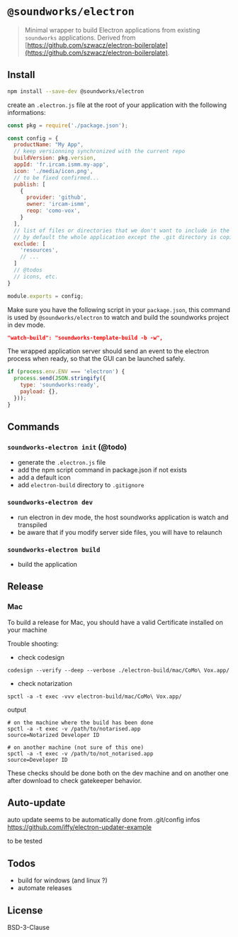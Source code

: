 # `@soundworks/electron`

> Minimal wrapper to build Electron applications from existing `soundworks` applications. Derived from [https://github.com/szwacz/electron-boilerplate](https://github.com/szwacz/electron-boilerplate).

## Install

```sh
npm install --save-dev @soundworks/electron
```

create an `.electron.js` file at the root of your application with the following informations:

```js
const pkg = require('./package.json');

const config = {
  productName: "My App",
  // keep versionning synchronized with the current repo
  buildVersion: pkg.version,
  appId: 'fr.ircam.ismm.my-app',
  icon: './media/icon.png',
  // to be fixed confirmed...
  publish: [
    {
      provider: 'github',
      owner: 'ircam-ismm',
      reop: 'como-vox',
    }
  ],
  // list of files or directories that we don't want to include in the binary
  // by default the whole application except the .git directory is copied
  exclude: [
    'resources',
    // ...
  ]
  // @todos
  // icons, etc.
}

module.exports = config;
```

Make sure you have the following script in your `package.json`, this command is used by `@soundworks/electron` to watch and build the soundworks project in dev mode.

```json
"watch-build": "soundworks-template-build -b -w",
```

The wrapped application server should send an event to the electron process when ready,
so that the GUI can be launched safely.

```js
if (process.env.ENV === 'electron') {
  process.send(JSON.stringify({
    type: 'soundworks:ready',
    payload: {},
  }));
}
```

## Commands

### `soundworks-electron init` (@todo)

- generate the `.electron.js` file
- add the npm script command in package.json if not exists
- add a default icon
- add `electron-build` directory to `.gitignore`

### `soundworks-electron dev`

- run electron in dev mode, the host soundworks application is watch and transpiled
- be aware that if you modify server side files, you will have to relaunch

### `soundworks-electron build`

- build the application

## Release

### Mac

To build a release for Mac, you should have a valid Certificate installed on your machine

Trouble shooting:

- check codesign

```
codesign --verify --deep --verbose ./electron-build/mac/CoMo\ Vox.app/
```

- check notarization

```
spctl -a -t exec -vvv electron-build/mac/CoMo\ Vox.app/
```

output
```
# on the machine where the build has been done
spctl -a -t exec -v /path/to/notarised.app
source=Notarized Developer ID

# on another machine (not sure of this one)
spctl -a -t exec -v /path/to/not_notarised.app
source=Developer ID
```

These checks should be done both on the dev machine and on another one after 
download to check gatekeeper behavior.

## Auto-update

auto update seems to be automatically done from .git/config infos
https://github.com/iffy/electron-updater-example

to be tested

## Todos

- build for windows (and linux ?)
- automate releases

## License

BSD-3-Clause
